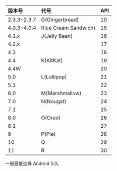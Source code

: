 | 版本号      | 代号                  | API  |
| :---------- | :-------------------- | :--- |
| 2.3.3~2.3.7 | G(Gingerbread)        | 10   |
| 4.0.3~4.0.4 | I(Ice Cream Sandwich) | 15   |
| 4.1.x       | J(Jelly Bean)         | 16   |
| 4.2.x       |                       | 17   |
| 4.3         |                       | 18   |
| 4.4         | K(KitKat)             | 19   |
| 4.4W        |                       | 20   |
| 5.0         | L(Lollipop)           | 21   |
| 5.1         |                       | 22   |
| 6.0         | M(Marshmallow)        | 23   |
| 7.0         | N(Nougat)             | 24   |
| 7.1         |                       | 25   |
| 8.0         | O(Oreo)               | 26   |
| 8.1         |                       | 27   |
| 9           | P(Pie)                | 28   |
| 10          | Q                     | 29   |
| 11          | R                     | 30   |

一般最低选择 Android 5.0。

